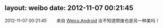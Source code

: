 layout: weibo
date: 2012-11-07 00:21:45
---
<meta name="referrer" content="no-referrer" />

2012-11-07 00:21:45  &nbsp;&nbsp;&nbsp;&nbsp;&nbsp;&nbsp; 来自 <a href="http://app.weibo.com/t/feed/l4RWD" rel="nofollow">Weico.Android</a>
汝不知道颓废也是另一种美吗！ ​​​
